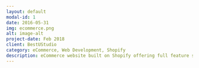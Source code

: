```yaml
---
layout: default
modal-id: 1
date: 2016-05-31
img: ecommerce.png
alt: image-alt
project-date: Feb 2018
client: BestUStudio
category: eCommerce, Web Development, Shopify
description: eCommerce website built on Shopify offering full feature set and is built on common standards, so you don't have to compromise speed to market, efficiency or innovation. It is an automated ecommerce platform that manages all aspects of your fulfillment process. The modular platform allows you to easily configure, supplement or replace any functionality you need, so that you can build the exact storefront that you want.<br><br><a href="https://www.bestustudio.com/" target="_blank">See the Shop</a>
---
```

